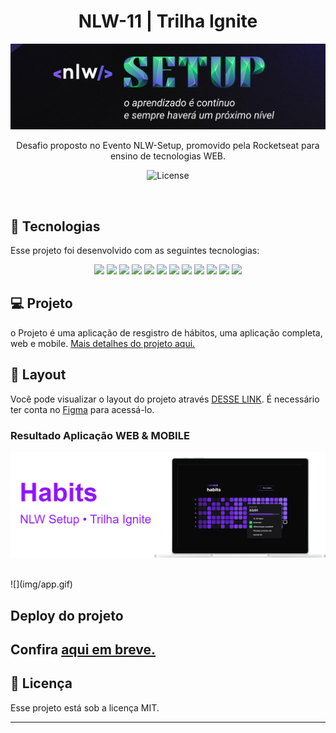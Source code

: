 <h1 align="center"> NLW-11 | Trilha Ignite </h1>
<p align="center">

  ![](/img/setup.png)
  
</p>

<p align="center">
Desafio proposto no Evento NLW-Setup, promovido pela Rocketseat para ensino de tecnologias WEB.

<p align="center">
  <img alt="License" src="https://img.shields.io/static/v1?label=license&message=MIT&color=49AA26&labelColor=000000">
</p>

<br>

## 🚀 Tecnologias

Esse projeto foi desenvolvido com as seguintes tecnologias:

<p align="center">
  <!-- <img src="https://img.shields.io/badge/JavaScript-323330?style=for-the-badge&logo=javascript&logoColor=F7DF1E"> -->
  <img src="https://img.shields.io/badge/TypeScript-007ACC?style=for-the-badge&logo=typescript&logoColor=white"/>
  <img src="https://img.shields.io/badge/Tailwind_CSS-38B2AC?style=for-the-badge&logo=tailwind-css&logoColor=white"/>
    <img src="https://img.shields.io/badge/Node.js-339933?style=for-the-badge&logo=nodedotjs&logoColor=white"/>
  <img src="https://img.shields.io/badge/React-20232A?style=for-the-badge&logo=react&logoColor=61DAFB"/>
  <img src="https://img.shields.io/badge/React_Native-20232A?style=for-the-badge&logo=react&logoColor=61DAFB"/>
  <img src="https://img.shields.io/badge/Expo-1B1F23?style=for-the-badge&logo=expo&logoColor=white"/>
  <!-- <img src="https://img.shields.io/badge/Express.js-000000?style=for-the-badge&logo=express&logoColor=white"/> -->
  <img src="https://img.shields.io/badge/HTML5-E34F26?style=for-the-badge&logo=html5&logoColor=white"/>
  <img src="https://img.shields.io/badge/CSS3-1572B6?style=for-the-badge&logo=css3&logoColor=white"/>
  <img src="https://img.shields.io/badge/Hoppscotch-31C48D?style=for-the-badge&logo=hoppscotch&logoColor=white"/>
  <img src="https://img.shields.io/badge/Prisma-3982CE?style=for-the-badge&logo=Prisma&logoColor=white"/>
  <img src="https://img.shields.io/badge/SQLite-07405E?style=for-the-badge&logo=sqlite&logoColor=white"/>
  <img src="https://img.shields.io/badge/ts--node--dev-3178C6?style=for-the-badge&logo=ts-node-dev&logoColor=white"/>
</p>

## 💻 Projeto

o Projeto é uma aplicação de resgistro de hábitos, uma aplicação completa, web e mobile.
[Mais detalhes do projeto aqui.](https://efficient-sloth-d85.notion.site/NLW-11-Setup-4a8623c9e0bf415dbd5fdbe79f387a6e)



## 🔖 Layout

Você pode visualizar o layout do projeto através [DESSE LINK](https://efficient-sloth-d85.notion.site/NLW-11-Setup-4a8623c9e0bf415dbd5fdbe79f387a6e). É necessário ter conta no [Figma](https://figma.com) para acessá-lo.

###  Resultado Aplicação WEB & MOBILE

![](img/banner1.png)

<!-- ![](/img/habits.png) -->
<br>
![](img/app.gif)
<!--<br>
<br>
<video width="219" height="454" controls="controls" autoplay="autoplay">
<source src="https://streamable.com/3pcted" type="video/mp4">
<object data="" width="219" height="240">
<embed width="320" height="454" src="https://streamable.com/3pcted">
</object>
</video>
-->


## Deploy do projeto

Confira [aqui em breve.]()
---

<!-- ## Como executar ?
É Necessário Node LTS > versão 16, instalado.
### Procedimento Iniciar backend 

- Acessar primeiro o diretório server com o comando
```bash
cd server
```
- Instalar as dependências do backend
```bash
npm install
```
- Instalar blibliotecas

Fastify
```bash
  npm i fastify -D
```
TSX
```bash
npm i tsx -D
```
prisma:
```bash
npm i prisma -D
```
dependência de produção do prisma:
```bash
npm i @prisma/client
```
Prisma ERD Generator juntamente com a bliblioteca mermaid para geração de diagramas :
```bash
npm i prisma-erd-generator @mermaid-js/mermaid-cli -D
```
Cors do Fastify
```bash
npm i @fastify/cors
```
---

- Iniciar o backend com o comando
```bash
npm run dev
```

 #### Com o backend rodando você pode escolher entre a aplicação WEB ou MOBILE
---
### Procedimento iniciar aplicação WEB 

- Acessar primeiro o diretório web com o comando
```bash
cd web
```
- Instalar as dependências da aplicação WEB
```bash
npm install
```
- Instalar as blibliotecas da aplicação:

Tailwindcss
```bash
npm install -D tailwindcss postcss autoprefixer
```
Axios
```bash
npm i axios
```
Sweetalert2
```bash
npm i sweetalert2
```
- Iniciar a aplicação web com o comando
```bash
npm run dev
```
### Procedimento iniciar aplicação MOBILE 

- Acessar primeiro o diretório mobile com o comando
```bash
cd mobile
```
 Instalar as dependências da aplicação MOBILE
```bash
npm install
```
- Instalar as blibliotecas necessárias:
  
Native Base:
```bash
npm install native-base

npx expo install react-native-svg@12.1.1

npx expo install react-native-safe-area-context@3.3.2
```
Fonts do google:
```bash
npx expo install expo-font @expo-google-fonts/roboto
```
phosphor-react-native:
```bash
npm install --save phosphor-react-native
```
xvg-transformer:
```bash
npm i react-native-svg-transformer
```
react navigation: 
```bash
npm install @react-navigation/native

```
Instalando dependências em um projeto gerenciado pelo Expo:
```bash
npx expo install react-native-screens react-native-safe-area-context
```
Tab navigation
```bash
npm install @react-navigation/bottom-tabs
```
Axios:
```bash
npm i axios
```
country-list
```bash
npm i --save-dev @types/country-list
```
country-flag
```bash
npm install --save react-native-country-flag
```
dayjs
```bash
npm install dayjs
```
Dotenv
```bash
npm dotenv babel-plugin-inline-dotenv
```
- Para Rodar a aplicação mobile localmente:
É necessário um aparelho celular físico e o baixar o aplicativo ExpoGo na playstore, e conectar na conta do aplicativo ExpoGo;
depois conectar o cabo USB no celular e computador, ou notbook [acesse o tutorial de como rodar expogo via USB, aqui.](http://bit.ly/3SYlJXv)

Executar o projeto via usb com o app expoGo rodando o seguinte comando no terminal:
```bash
npm run android
```
Depois só aguardar a versão Mobile renderizar no seu celular físico.
A aplicação "server" se integra com a "web" e a "mobile", realizando o Back-end.  -->

## :memo: Licença

Esse projeto está sob a licença MIT.

---
